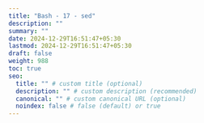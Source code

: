 ```yaml
---
title: "Bash - 17 - sed"
description: ""
summary: ""
date: 2024-12-29T16:51:47+05:30
lastmod: 2024-12-29T16:51:47+05:30
draft: false
weight: 988
toc: true
seo:
  title: "" # custom title (optional)
  description: "" # custom description (recommended)
  canonical: "" # custom canonical URL (optional)
  noindex: false # false (default) or true
---
```



